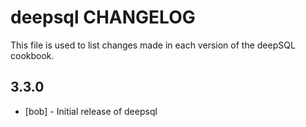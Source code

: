 deepsql CHANGELOG
=================

This file is used to list changes made in each version of the deepSQL cookbook.

3.3.0
-----
- [bob] - Initial release of deepsql
